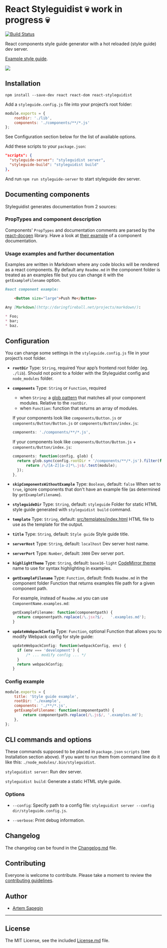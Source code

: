 # React Styleguidist :skull: work in progress :skull:

[![Build Status](https://travis-ci.org/sapegin/react-styleguidist.svg)](https://travis-ci.org/sapegin/react-styleguidist)

React components style guide generator with a hot reloaded (style guide) dev server.

[Example style guide](http://sapegin.github.io/react-styleguidist/).

![](https://s3.amazonaws.com/f.cl.ly/items/3i0E1D1L1c1m1s2G1d0y/Screen%20Recording%202015-09-24%20at%2009.49%20AM.gif)

## Installation

```
npm install --save-dev react react-dom react-styleguidist
```

Add a `styleguide.config.js` file into your project’s root folder:

```javascript
module.exports = {
	rootDir: './lib',
	components: './components/**/*.js'
};
```

See Configuration section below for the list of available options.

Add these scripts to your `package.json`:

```json
"scripts": {
  "styleguide-server": "styleguidist server",
  "styleguide-build": "styleguidist build"
},
```

And run `npm run styleguide-server` to start styleguide dev server.

## Documenting components

Styleguidist generates documentation from 2 sources:

### PropTypes and component description

Components' `PropTypes` and documentation comments are parsed by the [react-docgen](https://github.com/reactjs/react-docgen) library. Have a look at [their example](https://github.com/reactjs/react-docgen#example) of a component documentation.

### Usage examples and further documentation

Examples are written in Markdown where any code blocks will be rendered as a react components. By default any `Readme.md` in the component folder is treated as an examples file but you can change it with the `getExampleFilename` option.

```markdown
React component example:

	<Button size="large">Push Me</Button>

Any [Markdown](http://daringfireball.net/projects/markdown/):

* Foo;
* bar;
* baz.
```

## Configuration

You can change some settings in the `styleguide.config.js` file in your project’s root folder.

* **`rootDir`**
  Type: `String`, required
  Your app’s frontend root folder (eg. `./lib`). Should not point to a folder with the Styleguidist config and `node_modules` folder.

* **`components`**
  Type: `String` or `Function`, required
  - when `String`: a [glob pattern](https://github.com/isaacs/node-glob#glob-primer) that matches all your component modules. Relative to the `rootDir`.
  - when `Function`: function that returns an array of modules.

  If your components look like `components/Button.js` or `components/Button/Button.js` or `components/Button/index.js`:

  ```javascript
  components: './components/**/*.js',
  ```

  If your components look like `components/Button/Button.js` + `components/Button/index.js`:

  ```javascript
  components: function(config, glob) {
  	return glob.sync(config.rootDir + '/components/**/*.js').filter(function(module) {
  		return /\/[A-Z][a-z]*\.js$/.test(module);
  	});
  },
  ```

* **`skipComponentsWithoutExample`**
  Type: `Boolean`, default: `false`
	When set to `true`, ignore components that don't have an example file (as determined by `getExampleFilename`).

* **`styleguideDir`**
  Type: `String`, default: `styleguide`
  Folder for static HTML style guide generated with `styleguidist build` command.

* **`template`**
  Type: `String`, default: [src/templates/index.html](src/templates/index.html)
  HTML file to use as the template for the output.

* **`title`**
  Type: `String`, default: `Style guide`
  Style guide title.

* **`serverHost`**
  Type: `String`, default: `localhost`
  Dev server host name.

* **`serverPort`**
  Type: `Number`, default: `3000`
  Dev server port.

* **`highlightTheme`**
  Type: `String`, default: `base16-light`
  [CodeMirror theme](http://codemirror.net/demo/theme.html) name to use for syntax highlighting in examples.

* **`getExampleFilename`**
  Type: `Function`, default: finds `Readme.md` in the component folder
  Function that returns examples file path for a given component path.

  For example, instead of `Readme.md` you can use `ComponentName.examples.md`:

  ```javascript
  getExampleFilename: function(componentpath) {
  	return componentpath.replace(/\.jsx?$/,   '.examples.md');
  }
  ```

* **`updateWebpackConfig`**
  Type: `Function`, optional
  Function that allows you to modify Webpack config for style guide:

  ```javascript
  updateWebpackConfig: function(webpackConfig, env) {
  	if (env === 'development') {
  		/* ... modify config ... */
  	}
  	return webpackConfig;
  }
  ```

### Config example

```javascript
module.exports = {
	title: 'Style guide example',
	rootDir: './example',
	components: './**/*.js',
	getExampleFilename: function(componentpath) {
		return componentpath.replace(/\.js$/, '.examples.md');
	},
};
```

## CLI commands and options

These commands supposed to be placed in `package.json` `scripts` (see Installation section above). If you want to run them from command line do it like this: `./node_modules/.bin/styleguidist`.

`styleguidist server`: Run dev server.

`styleguidist build`: Generate a static HTML style guide.

### Options

* `--config`: Specify path to a config file: `styleguidist server --config dir/styleguide.config.js`.

* `--verbose`: Print debug information.

## Changelog

The changelog can be found in the [Changelog.md](Changelog.md) file.

## Contributing

Everyone is welcome to contribute. Please take a moment to review the [contributing guidelines](Contributing.md).

## Author

* [Artem Sapegin](http://sapegin.me)

---

## License

The MIT License, see the included [License.md](License.md) file.
